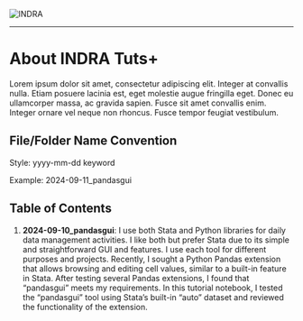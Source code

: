 
![INDRA](https://lh3.googleusercontent.com/p/AF1QipOt-hGGbSUjm-on-zOfONoFZYZaFNw5WPgOo4GU=s1360-w1360-h102)

---
# About INDRA Tuts+

Lorem ipsum dolor sit amet, consectetur adipiscing elit. Integer at convallis nulla. Etiam posuere lacinia est, eget molestie augue fringilla eget. Donec eu ullamcorper massa, ac gravida sapien. Fusce sit amet convallis enim. Integer ornare vel neque non rhoncus. Fusce tempor feugiat vestibulum. 

## File/Folder Name Convention 

Style: yyyy-mm-dd keyword

Example: 2024-09-11_pandasgui 

## Table of Contents
1. **2024-09-10_pandasgui**: I use both Stata and Python libraries for daily data management activities. I like both but prefer Stata due to its simple and straightforward GUI and features. I use each tool for different purposes and projects. Recently, I sought a Python Pandas extension that allows browsing and editing cell values, similar to a built-in feature in Stata. After testing several Pandas extensions, I found that “pandasgui” meets my requirements. In this tutorial notebook, I tested the “pandasgui” tool using Stata’s built-in “auto” dataset and reviewed the functionality of the extension.